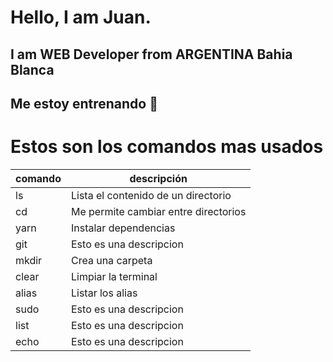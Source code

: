 # Hello, I am Juan.
## I am **WEB Developer** from **ARGENTINA** Bahia Blanca

## Me estoy entrenando 🤗

# Estos son los comandos mas usados

| comando|  descripción                         |
|--------|--------------------------------------|
| ls     | Lista el contenido de un directorio  |
| cd     | Me permite cambiar entre directorios |
| yarn   | Instalar dependencias                |
| git    | Esto es una descripcion              |
| mkdir  | Crea una carpeta                     |
| clear  | Limpiar la terminal                  |
| alias  | Listar los alias                     |  
| sudo   | Esto es una descripcion              |
| list   | Esto es una descripcion              |
| echo   | Esto es una descripcion              |